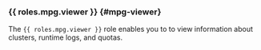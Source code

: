 ### {{ roles.mpg.viewer }} {#mpg-viewer}

The `{{ roles.mpg.viewer }}` role enables you to to view information about clusters, runtime logs, and quotas.
